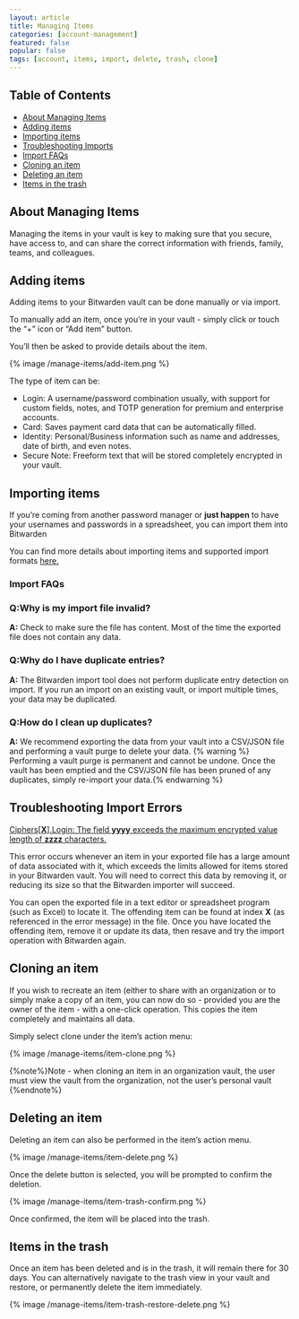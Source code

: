 ```yaml
---
layout: article
title: Managing Items
categories: [account-management]
featured: false
popular: false
tags: [account, items, import, delete, trash, clone]
---
```


## Table of Contents
- [About Managing Items](#about-managing-items)
- [Adding items](#adding-items)
- [Importing items](#importing-items)
- [Troubleshooting Imports](#troubleshooting-imports)
- [Import FAQs](#import-faqs)
- [Cloning an item](#cloning-an-item)
- [Deleting an item](#deleting-an-item)
- [Items in the trash](#items-in-the-trash)

## About Managing Items

Managing the items in your vault is key to making sure that you secure, have access to, and can share the correct information with friends, family, teams, and colleagues.

## Adding items

Adding items to your Bitwarden vault can be done manually or via import.

To manually add an item, once you’re in your vault - simply click or touch the “+” icon or “Add item” button.

You’ll then be asked to provide details about the item.

{% image /manage-items/add-item.png %}

The type of item can be:
- Login: A username/password combination usually, with support for custom fields, notes, and TOTP generation for premium and enterprise accounts.
- Card: Saves payment card data that can be automatically filled.
- Identity: Personal/Business information such as name and addresses, date of birth, and even notes.
- Secure Note: Freeform text that will be stored completely encrypted in your vault.

## Importing items

If you’re coming from another password manager or **just happen** to have your usernames and passwords in a spreadsheet, you can import them into Bitwarden

You can find more details about importing items and supported import formats [here.](https://bitwarden.com/help/article/import-data/)

### Import FAQs

### **Q:Why is my import file invalid?**
**A:** Check to make sure the file has content. Most of the time the exported file does not contain any data.
### **Q:Why do I have duplicate entries?**
**A:** The Bitwarden import tool does not perform duplicate entry detection on import. If you run an import on an existing vault, or import multiple times, your data may be duplicated.
### **Q:How do I clean up duplicates?**
**A:** We recommend exporting the data from your vault into a CSV/JSON file and performing a vault purge to delete your data.
  {% warning %} Performing a vault purge is permanent and cannot be undone. Once the vault has been emptied and the CSV/JSON file has been pruned of any duplicates, simply re-import your data.{% endwarning %}

## Troubleshooting Import Errors

<u>Ciphers[<b>X</b>].Login: The field <b>yyyy</b> exceeds the maximum encrypted value length of <b>zzzz</b> characters.</u>

This error occurs whenever an item in your exported file has a large amount of data associated with it, which exceeds the limits allowed for items stored in your Bitwarden vault. You will need to correct this data by removing it, or reducing its size so that the Bitwarden importer will succeed.

You can open the exported file in a text editor or spreadsheet program (such as Excel) to locate it. The offending item can be found at index **X** (as referenced in the error message) in the file. Once you have located the offending item, remove it or update its data, then resave and try the import operation with Bitwarden again.

## Cloning an item

If you wish to recreate an item (either to share with an organization or to simply make a copy of an item, you can now do so - provided you are the owner of the item - with a one-click operation. This copies the item completely and maintains all data.

Simply select clone under the item’s action menu:

{% image /manage-items/item-clone.png %}

{%note%}Note - when cloning an item in an organization vault, the user must view the vault from the organization, not the user’s personal vault {%endnote%}

## Deleting an item

Deleting an item can also be performed in the item’s action menu.

{% image /manage-items/item-delete.png %}

Once the delete button is selected, you will be prompted to confirm the deletion.

{% image /manage-items/item-trash-confirm.png %}

Once confirmed, the item will be placed into the trash.

## Items in the trash

Once an item has been deleted and is in the trash, it will remain there for 30 days. You can alternatively navigate to the trash view in your vault and restore, or permanently delete the item immediately.

{% image /manage-items/item-trash-restore-delete.png %}
